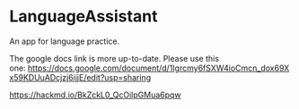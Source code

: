 # LanguageAssistant
An app for language practice. 

The google docs link is more up-to-date. Please use this one: https://docs.google.com/document/d/1Igrcmy6fSXW4ioCmcn_dox69Xx59KDUuADcjzj6ijjE/edit?usp=sharing

https://hackmd.io/BkZckL0_QcOilpGMua6pqw
